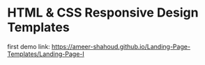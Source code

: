 # HTML & CSS Responsive Design Templates

first demo link:
https://ameer-shahoud.github.io/Landing-Page-Templates/Landing-Page-I
